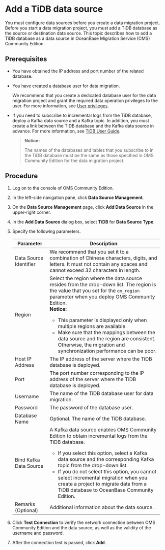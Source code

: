 # Add a TiDB data source

You must configure data sources before you create a data migration project. Before you start a data migration project, you must add a TiDB database as the source or destination data source. This topic describes how to add a TiDB database as a data source in OceanBase Migration Service (OMS) Community Edition.

## Prerequisites

* You have obtained the IP address and port number of the related database.

* You have created a database user for data migration.

   We recommend that you create a dedicated database user for the data migration project and grant the required data operation privileges to the user. For more information, see [User privileges](../../200.users-and-privileges/200.user-privileges.md).

* If you need to subscribe to incremental logs from the TiDB database, deploy a Kafka data source and a Kafka topic. In addition, you must create a link between the TiDB database and the Kafka data source in advance. For more information, see [TiDB User Guide](https://docs.pingcap.com/zh/tidb/dev/manage-ticdc#sink-uri-%E9%85%8D%E7%BD%AE-kafka).

   > **Notice:**
   >
   > The names of the databases and tables that you subscribe to in the TiDB database must be the same as those specified in OMS Community Edition for the data migration project.

## Procedure

1. Log on to the console of OMS Community Edition.

2. In the left-side navigation pane, click **Data Source Management**.

3. On the **Data Source Management** page, click **Add Data Source** in the upper-right corner.

4. In the **Add Data Source** dialog box, select **TiDB** for **Data Source Type**.

5. Specify the following parameters.

   | **Parameter** | **Description** |
   |--------------|--------------------------------------------------------|
   | Data Source Identifier | We recommend that you set it to a combination of Chinese characters, digits, and letters. It must not contain any spaces and cannot exceed 32 characters in length.  |
   | Region | Select the region where the data source resides from the drop-down list. The region is the value that you set for the `cm_region` parameter when you deploy OMS Community Edition.  <br>**Notice:** <ul><li> This parameter is displayed only when multiple regions are available.    <li> Make sure that the mappings between the data source and the region are consistent. Otherwise, the migration and synchronization performance can be poor.  </ul> |
   | Host IP Address | The IP address of the server where the TiDB database is deployed.  |
   | Port | The port number corresponding to the IP address of the server where the TiDB database is deployed.  |
   | Username | The name of the TiDB database user for data migration.  |
   | Password | The password of the database user.  |
   | Database Name | Optional. The name of the TiDB database.  |
   | Bind Kafka Data Source | A Kafka data source enables OMS Community Edition to obtain incremental logs from the TiDB database.  <ul><li>If you select this option, select a Kafka data source and the corresponding Kafka topic from the drop-down list.    <li> If you do not select this option, you cannot select incremental migration when you create a project to migrate data from a TiDB database to OceanBase Community Edition.  |
   | Remarks (Optional) | Additional information about the data source.  |

6. Click **Test Connection** to verify the network connection between OMS Community Edition and the data source, as well as the validity of the username and password.

7. After the connection test is passed, click **Add**.
